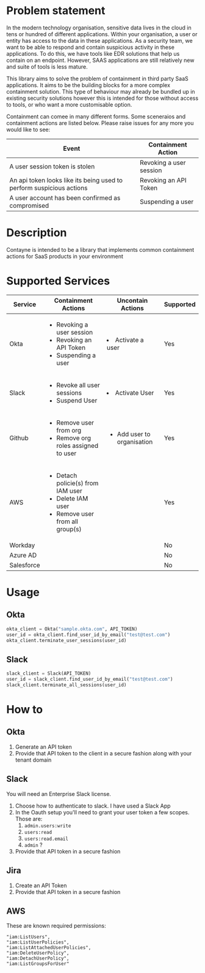 # Problem statement

In the modern technology organisation, sensitive data lives in the cloud in tens or hundred of different applications.
Within your organisation, a user or entity has access to the data in these applications. As a security team, we want to be
able to respond and contain suspicious activity in these applications. To do this, we have tools like EDR solutions that help us contain on an endpoint. However, SAAS applications are still relatively new and suite of tools is less mature.

This library aims to solve the problem of containment in third party SaaS applications. It aims to be the building blocks for a more complex containment solution. This type of behaviour may already be bundled up in existing security solutions however this is intended for those without access to tools, or who want a more customisable option.

Containment can comee in many different forms. Some sceneraios and containment actions are listed below. Please raise issues for any more you would like to see:

| Event | Containment Action |
| ----- | ----- |
| A user session token is stolen | Revoking a user session |
| An api token looks like its being used to perform suspicious actions | Revoking an API Token |
| A user account has been confirmed as compromised | Suspending a user |


# Description

Contayne is intended to be a library that implements common containment actions for SaaS products in your environment

# Supported Services 
| Service | Containment Actions | Uncontain Actions | Supported |
| ------- | ------------------ | ----------------- | ----------- |
| Okta    | <ul><li>Revoking a user session</li><li>Revoking an API Token</li><li>Suspending a user</li></ul> | <li>Activate a user</li></ul> | Yes |
| Slack   | <ul><li>Revoke all user sessions</li><li>Suspend User</li> | <li>Activate User</li></ul>  | Yes |
| Github | <ul><li>Remove user from org</li><li>Remove org roles assigned to user</li></ul>| <ul><li>Add user to organisation</li></ul>| Yes |
| AWS | <ul><li>Detach policie(s) from IAM user</li><li>Delete IAM user</li><li>Remove user from all group(s)</li></ul>| | Yes |
| Workday | | | No |
| Azure AD | | | No |
| Salesforce | | | No |


# Usage

## Okta
```python
okta_client = Okta("sample.okta.com", API_TOKEN)
user_id = okta_client.find_user_id_by_email("test@test.com")
okta_client.terminate_user_sessions(user_id)
```
## Slack
```python
slack_client = Slack(API_TOKEN)
user_id = slack_client.find_user_id_by_email("test@test.com")
slack_client.terminate_all_sessions(user_id)
```

# How to

## Okta

1. Generate an API token
1. Provide that API token to the client in a secure fashion along with your tenant domain

## Slack

You will need an Enterprise Slack license. 

1. Choose how to authenticate to slack. I have used a Slack App
1. In the Oauth setup you'll need to grant your user token a few scopes. Those are:
    1. `admin.users:write`
    1. `users:read`
    1. `users:read.email`
    1. `admin` ?
1. Provide that API token in a secure fashion

## Jira

1. Create an API Token
2. Provide that API token in a secure fashion

## AWS

These are known required permissions:
```
"iam:ListUsers",
"iam:ListUserPolicies",
"iam:ListAttachedUserPolicies",
"iam:DeleteUserPolicy",
"iam:DetachUserPolicy",
"iam:ListGroupsForUser"
```

